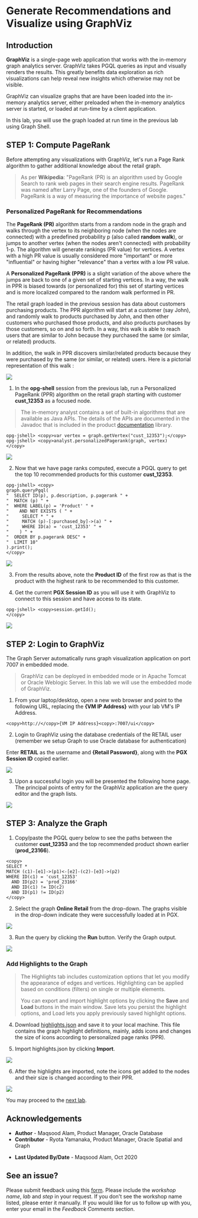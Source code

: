 # Generate Recommendations and Visualize using GraphViz

## Introduction

**GraphViz** is a single-page web application that works with the in-memory graph analytics server. GraphViz takes PGQL queries as input and visually renders the results. This greatly benefits data exploration as rich visualizations can help reveal new insights which otherwise may not be visible.

GraphViz can visualize graphs that are have been loaded into the in-memory analytics server, either preloaded when the in-memory analytics server is started, or loaded at run-time by a client application.

In this lab, you will use the graph loaded at run time in the previous lab using Graph Shell.

## **STEP 1**: Compute PageRank

Before attempting any visualizations with GraphViz, let's run a Page Rank algorithm to gather additional knowledge about the retail graph.

> As per **Wikipedia**: "PageRank (PR) is an algorithm used by Google Search to rank web pages in their search engine results. PageRank was named after Larry Page, one of the founders of Google. PageRank is a way of measuring the importance of website pages."

### Personalized PageRank for Recommendations

The **PageRank (PR)** algorithm starts from a random node in the graph and walks through the vertex to its neighboring node (when the nodes are connected) with a predefined probability p (also called **random walk**), or jumps to another vertex (when the nodes aren't connected) with probability 1-p. The algorithm will generate rankings (PR value) for vertices. A vertex with a high PR value is usually considered more "important" or more "influential" or having higher "relevance" than a vertex with a low PR value.

A **Personalized PageRank (PPR)** is a slight variation of the above where the jumps are back to one of a given set of starting vertices. In a way, the walk in PPR is biased towards (or personalized for) this set of starting vertices and is more localized compared to the random walk performed in PR.

The retail graph loaded in the previous session has data about customers purchasing products. The PPR algorithm will start at a customer (say John), and randomly walk to products purchased by John, and then other customers who purchased those products, and also products purchases by those customers, so on and so forth. In a way, this walk is able to reach users that are similar to John because they purchased the same (or similar, or related) products.

In addition, the walk in PPR discovers similar/related products because they were purchased by the same (or similar, or related) users. Here is a pictorial representation of this walk :

![](./images/ppr-random-walk.png)

1. In the **opg-shell** session from the previous lab, run a Personalized PageRank (PPR) algorithm on the retail graph starting with customer **cust_12353** as a focused node.

>The in-memory analyst contains a set of built-in algorithms that are available as Java APIs. The details of the APIs are documented in the Javadoc that is included in the product [documentation](https://docs.oracle.com/en/database/oracle/oracle-database/12.2/spgdg/using-inmemory-analyst-oracle-database.html#GUID-71FC3DB6-62F1-42E6-B711-A32958FC53D4) library.

```
opg-jshell> <copy>var vertex = graph.getVertex("cust_12353");</copy>
opg-jshell> <copy>analyst.personalizedPagerank(graph, vertex)
</copy>
```
![](./images/run-ppr.png)

2. Now that we have page ranks computed, execute a PGQL query to get the top 10 recommended products for this customer **cust_12353**.

```
opg-jshell> <copy>
graph.queryPgql(
"  SELECT ID(p), p.description, p.pagerank " +
"  MATCH (p) " +
"  WHERE LABEL(p) = 'Product' " +
"    AND NOT EXISTS ( " +
"     SELECT * " +
"     MATCH (p)-[:purchased_by]->(a) " +
"     WHERE ID(a) = 'cust_12353' " +
"    ) " +
"  ORDER BY p.pagerank DESC" +
"  LIMIT 10"
).print();
</copy>
```
![](./images/get-top-10-products.png)

3. From the results above, note the **Product ID** of the first row as that is the product with the highest rank to be recommended to this customer.

4. Get the current **PGX Session ID** as you will use it with GraphViz to connect to this session and have access to its state.

```
opg-jshell> <copy>session.getId();
</copy>
```
![](./images/get-session-id.png)

## **STEP 2**: Login to GraphViz

The Graph Server automatically runs graph visualization application on port 7007 in embedded mode.

>GraphViz can be deployed in embedded mode or in Apache Tomcat or Oracle Weblogic Server. In this lab we will use the embedded mode of GraphViz.

1. From your laptop/desktop, open a new web browser and point to the following URL, replacing the **{VM IP Address}** with your lab VM's IP Address.

```
<copy>http://</copy>{VM IP Address}<copy>:7007/ui</copy>
```

2. Login to GraphViz using the database credentials of the RETAIL user (remember we setup Graph to use Oracle database for authentication)

  Enter **RETAIL** as the username and **{Retail Password}**, along with the **PGX Session ID** copied earlier.

![](./images/open-graph-viz.jpg)

3. Upon a successful login you will be presented the following home page. The principal points of entry for the GraphViz application are the query editor and the graph lists.

![](./images/graph-viz-home.png)

## **STEP 3**: Analyze the Graph

1. Copy/paste the PGQL query below to see the paths between the customer **cust\_12353** and the top recommended product shown earlier (**prod\_23166**).

```
<copy>
SELECT *
MATCH (c1)-[e1]->(p1)<-[e2]-(c2)-[e3]->(p2)
WHERE ID(c1) = 'cust_12353'
  AND ID(p2) = 'prod_23166'
  AND ID(c1) != ID(c2)
  AND ID(p1) != ID(p2)
</copy>
```

2. Select the graph **Online Retail** from the drop-down. The graphs visible in the drop-down indicate they were successfully loaded at in PGX.

![](./images/graph-viz-online-retail.png)

3. Run the query by clicking the **Run** button. Verify the Graph output.

![](./images/run-pgql.png)

### Add Highlights to the Graph

> The Highlights tab includes customization options that let you modify the appearance of edges and vertices. Highlighting can be applied based on conditions (filters) on single or multiple elements.
>
> You can export and import highlight options by clicking the **Save** and **Load** buttons in the main window. Save lets you persist the highlight options, and Load lets you apply previously saved highlight options.

4. Download <a href="./files/highlights.json" download="highlights.json" target="\_blank">highlights.json</a> and save it to your local machine. This file contains the graph highlight definitions, mainly, adds icons and changes the size of icons according to personalized page ranks (PPR).

5. Import highlights.json by clicking **Import**.

![](./images/highlights.png)

6. After the highlights are imported, note the icons get added to the nodes and their size is changed according to their PPR.

![](./images/labeled-graph.png)

You may proceed to the [next lab](?lab=lab-6-graph-analysis).

## Acknowledgements

- **Author** - Maqsood Alam, Product Manager, Oracle Database
- **Contributor** - Ryota Yamanaka, Product Manager, Oracle Spatial and Graph
* **Last Updated By/Date** - Maqsood Alam, Oct 2020

## See an issue?
Please submit feedback using this [form](https://apexapps.oracle.com/pls/apex/f?p=133:1:::::P1_FEEDBACK:1). Please include the *workshop name*, *lab* and *step* in your request.  If you don't see the workshop name listed, please enter it manually. If you would like for us to follow up with you, enter your email in the *Feedback Comments* section.
